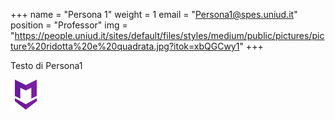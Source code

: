+++
name = "Persona 1"
weight = 1
email = "Persona1@spes.uniud.it"
position = "Professor"
img = "https://people.uniud.it/sites/default/files/styles/medium/public/pictures/picture%20ridotta%20e%20quadrata.jpg?itok=xbQGCwy1"
+++


Testo di Persona1

![alt text](https://github.com/adam-p/markdown-here/raw/master/src/common/images/icon48.png "Logo Title Text 1")


